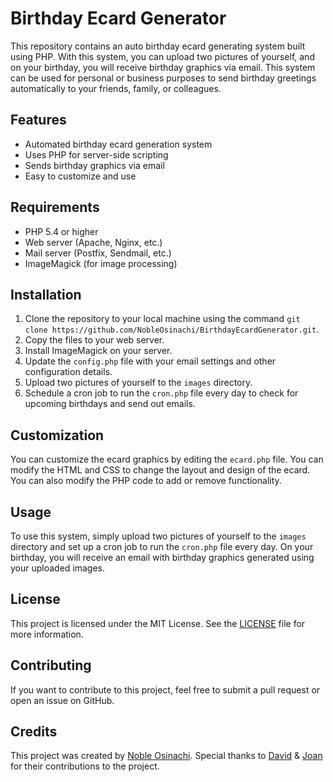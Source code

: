
Birthday Ecard Generator
========================

This repository contains an auto birthday ecard generating system built using PHP. With this system, you can upload two pictures of yourself, and on your birthday, you will receive birthday graphics via email. This system can be used for personal or business purposes to send birthday greetings automatically to your friends, family, or colleagues.

Features
--------

*   Automated birthday ecard generation system
*   Uses PHP for server-side scripting
*   Sends birthday graphics via email
*   Easy to customize and use

Requirements
------------

*   PHP 5.4 or higher
*   Web server (Apache, Nginx, etc.)
*   Mail server (Postfix, Sendmail, etc.)
*   ImageMagick (for image processing)

Installation
------------

1.  Clone the repository to your local machine using the command `git clone https://github.com/NobleOsinachi/BirthdayEcardGenerator.git`.
2.  Copy the files to your web server.
3.  Install ImageMagick on your server.
4.  Update the `config.php` file with your email settings and other configuration details.
5.  Upload two pictures of yourself to the `images` directory.
6.  Schedule a cron job to run the `cron.php` file every day to check for upcoming birthdays and send out emails.

Customization
-------------

You can customize the ecard graphics by editing the `ecard.php` file. You can modify the HTML and CSS to change the layout and design of the ecard. You can also modify the PHP code to add or remove functionality.

Usage
-----

To use this system, simply upload two pictures of yourself to the `images` directory and set up a cron job to run the `cron.php` file every day. On your birthday, you will receive an email with birthday graphics generated using your uploaded images.

License
-------

This project is licensed under the MIT License. See the [LICENSE](LICENSE) file for more information.

Contributing
------------

If you want to contribute to this project, feel free to submit a pull request or open an issue on GitHub.

Credits
-------

This project was created by [Noble Osinachi](https://github.com/NobleOsinachi). Special thanks to [David](https://github.com/VidarDoes) & [Joan](https://github.com/Unyii) for their contributions to the project.
